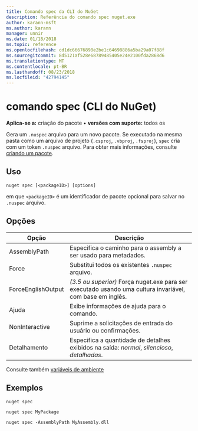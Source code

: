 ```yaml
---
title: Comando spec da CLI do NuGet
description: Referência do comando spec nuget.exe
author: karann-msft
ms.author: karann
manager: unnir
ms.date: 01/18/2018
ms.topic: reference
ms.openlocfilehash: cd1dc66676898e2be1c64698886a5ba29a07f88f
ms.sourcegitcommit: 8d5121af528e68789485405e24e2100fda2868d6
ms.translationtype: MT
ms.contentlocale: pt-BR
ms.lasthandoff: 08/23/2018
ms.locfileid: "42794145"
---
```

# <a name="spec-command-nuget-cli"></a>comando spec (CLI do NuGet)

**Aplica-se a:** criação do pacote &bullet; **versões com suporte:** todos os

Gera um `.nuspec` arquivo para um novo pacote. Se executado na mesma pasta como um arquivo de projeto (`.csproj`, `.vbproj`, `.fsproj`), `spec` cria com um token `.nuspec` arquivo. Para obter mais informações, consulte [criando um pacote](../create-packages/creating-a-package.md).

## <a name="usage"></a>Uso

```cli
nuget spec [<packageID>] [options]
```

em que `<packageID>` é um identificador de pacote opcional para salvar no `.nuspec` arquivo.

## <a name="options"></a>Opções

| Opção | Descrição |
| --- | --- |
| AssemblyPath | Especifica o caminho para o assembly a ser usado para metadados. |
| Force | Substitui todos os existentes `.nuspec` arquivo. |
| ForceEnglishOutput | *(3.5 ou superior)*  Força nuget.exe para ser executado usando uma cultura invariável, com base em inglês. |
| Ajuda | Exibe informações de ajuda para o comando. |
| NonInteractive | Suprime a solicitações de entrada do usuário ou confirmações. |
| Detalhamento | Especifica a quantidade de detalhes exibidos na saída: *normal*, *silencioso*, *detalhadas*. |

Consulte também [variáveis de ambiente](cli-ref-environment-variables.md)

## <a name="examples"></a>Exemplos

```cli
nuget spec

nuget spec MyPackage

nuget spec -AssemblyPath MyAssembly.dll
```
